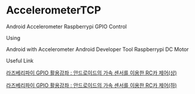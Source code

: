 AccelerometerTCP
================

Android Accelerometer Raspberrypi GPIO Control

Using

Android with Accelerometer
Android Developer Tool
Raspberrypi
DC Motor

Useful Link

[라즈베리파이 GPIO 활용강좌 : 안드로이드의 가속 센서를 이용한 RC카 제어(상)](http://www.rasplay.org/?p=7996)

[라즈베리파이 GPIO 활용강좌 : 안드로이드의 가속 센서를 이용한 RC카 제어(하)](http://www.rasplay.org/?p=8025)
